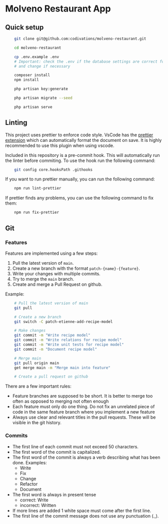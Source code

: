 # Molveno Restaurant App

## Quick setup

```bash
    git clone git@github.com:codivations/molveno-restaurant.git

    cd molveno-restaurant

    cp .env.example .env
    # Important: check the .env if the database settings are correct for your system
    # and change if necessary

    composer install
    npm install

    php artisan key:generate

    php artisan migrate --seed

    php artisan serve
```

## Linting

This project uses prettier to enforce code style.
VsCode has the [prettier extension](https://marketplace.visualstudio.com/items?itemName=esbenp.prettier-vscode) which can automatically format the document on save.
It is highly recommended to use this plugin when using vscode.

Included in this repository is a pre-commit hook.
This will automatically run the linter before commiting.
To use the hook run the following command:

```bash
    git config core.hooksPath .githooks
```

If you want to run prettier manually, you can run the following command:

```bash
    npm run lint-prettier
```

If prettier finds any problems, you can use the following command to fix them:

```bash
    npm run fix-prettier
```

## Git

### Features

Features are implemented using a few steps:

1. Pull the latest version of `main`.
2. Create a new branch with the format `patch-{name}-{feature}`.
3. Write your changes with multiple commits.
4. Try to merge the `main` branch.
5. Create and merge a Pull Request on github.

Example:

```bash
    # Pull the latest version of main
    git pull

    # Create a new branch
    git switch -C patch-etienne-add-recipe-model

    # Make changes
    git commit -m "Write recipe model"
    git commit -m "Write relations for recipe model"
    git commit -m "Write unit tests for recipe model"
    git commit -m "Document recipe model"

    # Merge main
    git pull origin main
    get merge main -m "Merge main into feature"

    # Create a pull request on github
```

There are a few important rules:

- Feature branches are supposed to be short. It is better to merge too often as opposed to merging not often enough
- Each feature must only do one thing. Do not fix an unrelated piece of code in the same feature branch where you implement a new feature
- Always use clear and relevant titles in the pull requests. These will be visible in the git history.

### Commits

- The first line of each commit must not exceed 50 characters.
- The first word of the commit is capitalized.
- The first word of the commit is always a verb describing what has been done. Examples:
  - Write
  - Fix
  - Change
  - Refactor
  - Document
- The first word is always in present tense
  - correct: Write
  - incorrect: Written
- If more lines are added 1 white space must come after the first line.
- The first line of the commit message does not use any punctuation (.,).
